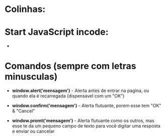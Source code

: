 # Colinhas:

# Start JavaScript incode: 
* <script>Script perto do fim do "<body></body>"</script>

# Comandos (sempre com letras minusculas)

* <b>window.alert('mensagem')</b> - Alerta antes de entrar na pagina, ou quando ela é recarregada (dispensavel com um "OK")

* <b>window.confirm('mensagem')</b> - Alerta flutuante, porem esse tem "OK" & "Cancel"

* <b>window.promt('mensagem')</b> - Alerta flutuante como os outros, mas esse te da um pequeno campo de texto para você digitar uma resposta e enviar ou cancelar
